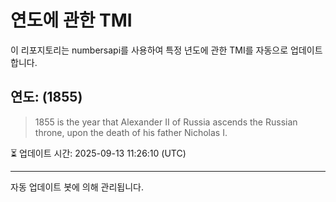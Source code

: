 
# 연도에 관한 TMI

이 리포지토리는 numbersapi를 사용하여 특정 년도에 관한 TMI를 자동으로 업데이트합니다.

## 연도: (1855)
> 1855 is the year that Alexander II of Russia ascends the Russian throne, upon the death of his father Nicholas I.

⏳ 업데이트 시간: 2025-09-13 11:26:10 (UTC)

---
자동 업데이트 봇에 의해 관리됩니다.

